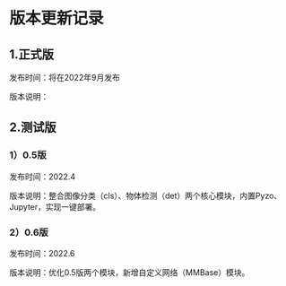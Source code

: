 # 版本更新记录

## 1.正式版

发布时间：将在2022年9月发布

版本说明：

## 2.测试版

### 1）0.5版

发布时间：2022.4

版本说明：整合图像分类（cls）、物体检测（det）两个核心模块，内置Pyzo、Jupyter，实现一键部署。

### 2）0.6版

发布时间：2022.6

版本说明：优化0.5版两个模块，新增自定义网络（MMBase）模块。
